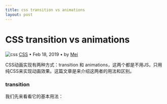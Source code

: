 ```yaml
---
title: css transition vs animations
layout: post
---
```


# CSS transition vs animations
<div class="title-meta">
    <span><img class="title-category-img" style="margin-top: 0.2em;" src="../../../assets/images/categories/css3.svg" alt="css"></span>
    <span><a class="github-link" href="/2018/09/19/CSS.html">CSS</a></span>
    <span class="title-bullet">•</span>
    <span>Feb 18, 2019</span>
    <span class="title-bullet">•</span>
    <span>by <a class="github-link" href="http://github.com/limeii" title="http://github.com/limeii">Mei</a></span>
</div>


CSS动画实现有两种方式：transition 和 animations，这两个都是不用JS，只用纯CSS来实现动画效果。这篇文章是来介绍这两者的用法和区别。

### transition
我们先来看看它的基本用法：
